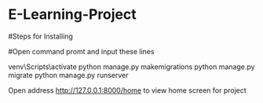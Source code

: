 # E-Learning-Project

#Steps for Installing

#Open command promt and input these lines

venv\Scripts\activate
python manage.py makemigrations
python manage.py migrate
python manage.py runserver

Open address http://127.0.0.1:8000/home to view home screen for project

